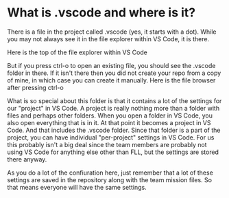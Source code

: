 # What is .vscode and where is it?

There is a file in the project called .vscode (yes, it starts with a dot). While you may not always see it in the file explorer within VS Code, it is there.

Here is the top of the file explorer within VS Code


But if you press ctrl-o to open an existing file, you should see the .vscode folder in there. If it isn't there then you did not create your repo from a copy of mine, in which case you can create it manually. Here is the file browser after pressing ctrl-o


What is so special about this folder is that it contains a lot of the settings for our "project" in VS Code. A project is really nothing more than a folder with files and perhaps other folders. When you open a folder in VS Code, you also open everything that is in it. At that point it becomes a project in VS Code. And that includes the .vscode folder. Since that folder is a part of the project, you can have individual "per-project" settings in VS Code. For us this probably isn't a big deal since the team members are probably not using VS Code for anything else other than FLL, but the settings are stored there anyway.

As you do a lot of the confiuration here, just remember that a lot of these settings are saved in the repository along with the team mission files. So that means everyone will have the same settings.